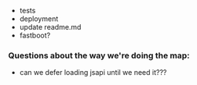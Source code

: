 * tests
* deployment
* update readme.md
* fastboot?

### Questions about the way we're doing the map:
* can we defer loading jsapi until we need it???
